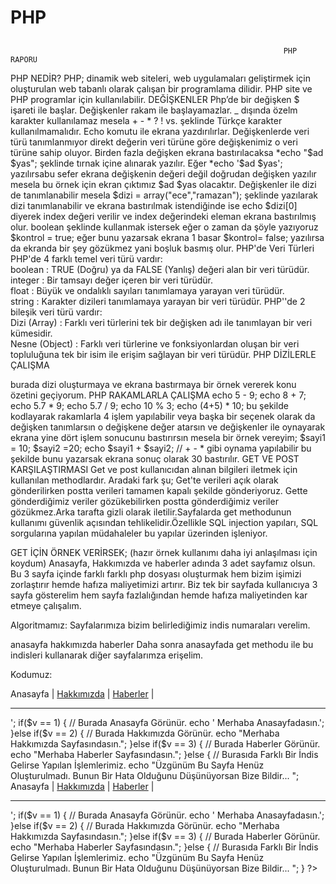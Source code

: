 # PHP
 ##
                                                                 PHP RAPORU
                                                                 
  PHP NEDİR?
  PHP; dinamik web siteleri, web uygulamaları geliştirmek için oluşturulan web tabanlı olarak çalışan bir programlama dilidir. PHP site ve PHP programlar için kullanılabilir.
  DEĞİŞKENLER
  Php’de bir değişken $ işareti ile başlar.
  Değişkenler rakam ile başlayamazlar.
  _ dışında özelm karakter kullanılamaz mesela + - * ? ! vs. şeklinde
  Türkçe karakter kullanılmamalıdır.
  Echo komutu ile ekrana yazdırılırlar.
  Değişkenlerde veri türü tanımlanmıyor direkt değerin veri türüne göre değişkenimiz o veri türüne sahip oluyor.
  Birden fazla değişken ekrana bastırılacaksa   *echo "$ad $yas";  şeklinde tırnak içine alınarak yazılır.
  Eğer *echo '$ad $yas'; yazılırsabu sefer ekrana değişkenin değeri değil doğrudan değişken yazılır mesela bu örnek için ekran çıktımız $ad $yas olacaktır.
  Değişkenler ile dizi de tanımlanabilir mesela $dizi = array("ece","ramazan"); şeklinde yazılarak dizi tanımlanabilir ve ekrana bastırılmak istendiğinde ise echo $dizi[0] diyerek index değeri verilir ve index değerindeki eleman ekrana bastırılmış olur.
  boolean şeklinde kullanmak istersek eğer o zaman da şöyle yazıyoruz $kontrol = true; eğer bunu yazarsak ekrana 1 basar $kontrol= false; yazılırsa da ekranda bir şey gözükmez yani boşluk basmış olur.
  PHP'de Veri Türleri
PHP'de 4 farklı temel veri türü vardır:   
boolean : TRUE (Doğru) ya da FALSE (Yanlış) değeri alan bir veri türüdür.     
integer : Bir tamsayı değer içeren bir veri türüdür.     
float : Büyük ve ondalıklı sayıları tanımlamaya yarayan veri türüdür.     
string : Karakter dizileri tanımlamaya yarayan bir veri türüdür.
PHP''de 2 bileşik veri türü vardır:      
Dizi (Array) : Farklı veri türlerini tek bir değişken adı ile tanımlayan bir veri kümesidir.     
Nesne (Object) : Farklı veri türlerine ve fonksiyonlardan oluşan bir veri topluluğuna tek bir isim ile erişim sağlayan bir veri türüdür.
PHP DİZİLERLE ÇALIŞMA
<?php

$hafta = array("pazartesi","Salı","Çarşamba","Perşembe",

             "Cuma","Cumartesi","Pazar");

echo $hafta[3]; // ekrana perşembe yazar

?>
burada dizi oluşturmaya ve ekrana bastırmaya bir örnek vererek konu özetini geçiyorum.
PHP RAKAMLARLA ÇALIŞMA
echo 5 - 9;
echo 8 + 7;
echo 5.7 * 9;
echo 5.7 / 9;
echo 10 % 3;
echo (4+5) * 10;
bu şekilde kodlayarak rakamlarla 4 işlem yapılabilir veya başka bir seçenek olarak da değişken tanımlarsın o değişkene değer atarsın ve değişkenler ile  oynayarak ekrana yine dört işlem sonucunu bastırırsın mesela bir örnek vereyim;
$sayi1 = 10;
$sayi2 =20;
echo $sayi1 + $sayi2; // + - * gibi oynama yapılabilir bu şekilde
bunu yazarsak ekrana sonuç olarak 30 bastırılır.
GET VE POST KARŞILAŞTIRMASI
Get ve post kullanıcıdan alınan bilgileri iletmek için kullanılan methodlardır. Aradaki fark şu;
Get'te verileri açık olarak gönderilirken postta verileri tamamen kapalı şekilde gönderiyoruz. Gette gönderdiğimiz veriler gözükebilirken postta gönderdiğimiz veriler gözükmez.Arka tarafta gizli olarak iletilir.Sayfalarda get methodunun kullanımı güvenlik açısından tehlikelidir.Özellikle SQL injection yapıları, SQL sorgularına yapılan müdahaleler bu yapılar üzerinden işleniyor.






GET İÇİN ÖRNEK VERİRSEK;  (hazır örnek kullanımı daha iyi anlaşılması için koydum)
Anasayfa, Hakkımızda ve haberler adında 3 adet sayfamız olsun. Bu 3 sayfa içinde farklı farklı php dosyası oluşturmak hem bizim işimizi zorlaştırır hemde hafıza maliyetimizi artırır. Biz tek bir sayfada kullanıcıya 3 sayfa gösterelim hem sayfa fazlalığından hemde hafıza maliyetinden kar etmeye çalışalım.

Algoritmamız: Sayfalarımıza bizim belirlediğimiz indis numaraları verelim.

anasayfa
hakkımızda
haberler
Daha sonra anasayfada get methodu ile bu indisleri kullanarak diğer sayfalarımza erişelim.

Kodumuz:

<?php

$v = isset($_GET["v"]) ? intval(trim($_GET["v"])) : 1;
// eğer $_GET["v"] değişkenimiz yoksa biz anasayfadayızdır bu yüzden indisi 1 yaptık. 

// linklerimiz Tüm Sayfalarda Görünsün.
echo '
<a href="?v=1">Anasayfa</a> | 
	<a href="?v=2">Hakkımızda</a> | 
	<a href="?v=3">Haberler</a> | <hr>

';


if($v == 1) {
	// Burada Anasayfa Görünür.
	
	echo '
	Merhaba Anasayfadasın.';
	
}else if($v == 2) {
	// Burada Hakkımızda Görünür.
	echo "Merhaba Hakkımızda Sayfasındasın.";
}else if($v == 3) {
	// Burada Haberler Görünür.
	echo "Merhaba Haberler Sayfasındasın.";
}else {
	// Burasıda Farklı Bir İndis Gelirse Yapılan İşlemlerimiz.
	echo "Üzgünüm Bu Sayfa Henüz Oluşturulmadı. Bunun Bir Hata Olduğunu Düşünüyorsan Bize Bildir... ";
	

<?php
 
$v = isset($_GET["v"]) ? intval(trim($_GET["v"])) : 1;
// eğer $_GET["v"] değişkenimiz yoksa biz anasayfadayızdır bu yüzden indisi 1 yaptık. 
 
// linklerimiz Tüm Sayfalarda Görünsün.
echo '
<a href="?v=1">Anasayfa</a> | 
 <a href="?v=2">Hakkımızda</a> | 
 <a href="?v=3">Haberler</a> | <hr>
 
';
 
 
if($v == 1) {
 // Burada Anasayfa Görünür.
 
 echo '
 Merhaba Anasayfadasın.';
 
}else if($v == 2) {
 // Burada Hakkımızda Görünür.
 echo "Merhaba Hakkımızda Sayfasındasın.";
}else if($v == 3) {
 // Burada Haberler Görünür.
 echo "Merhaba Haberler Sayfasındasın.";
}else {
 // Burasıda Farklı Bir İndis Gelirse Yapılan İşlemlerimiz.
 echo "Üzgünüm Bu Sayfa Henüz Oluşturulmadı. Bunun Bir Hata Olduğunu Düşünüyorsan Bize Bildir... ";
 
}
 
?>





